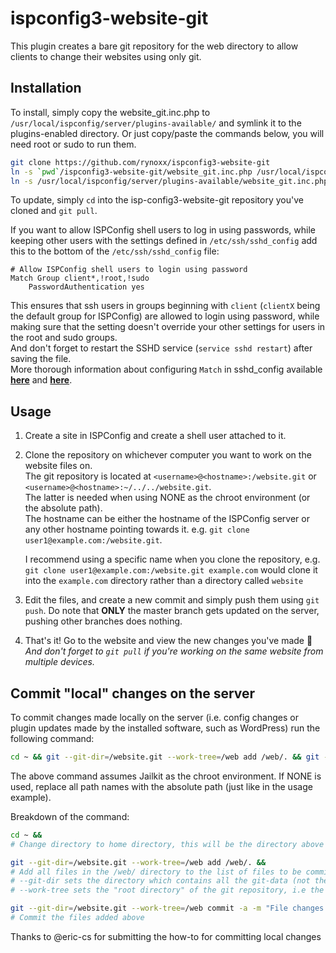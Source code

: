 # ispconfig3-website-git #
This plugin creates a bare git repository for the web directory to allow clients to change their websites using only git.

## Installation ##
To install, simply copy the website_git.inc.php to `/usr/local/ispconfig/server/plugins-available/` and symlink it to the plugins-enabled directory. Or just copy/paste the commands below, you will need root or sudo to run them.
```bash
git clone https://github.com/rynoxx/ispconfig3-website-git
ln -s `pwd`/ispconfig3-website-git/website_git.inc.php /usr/local/ispconfig/server/plugins-available/
ln -s /usr/local/ispconfig/server/plugins-available/website_git.inc.php /usr/local/ispconfig/server/plugins-enabled/
```

To update, simply `cd` into the isp-config3-website-git repository you've cloned and `git pull`.

If you want to allow ISPConfig shell users to log in using passwords, while keeping other users with the settings defined in `/etc/ssh/sshd_config` add this to the bottom of the `/etc/ssh/sshd_config` file:  
```
# Allow ISPConfig shell users to login using password
Match Group client*,!root,!sudo
	PasswordAuthentication yes
```

This ensures that ssh users in groups beginning with `client` (`clientX` being the default group for ISPConfig) are allowed to login using password, while making sure that the setting doesn't override your other settings for users in the root and sudo groups.  
And don't forget to restart the SSHD service (`service sshd restart`) after saving the file.  
More thorough information about configuring `Match` in sshd_config available [**here**](https://security.stackexchange.com/questions/18036/creating-user-specific-authentication-methods-in-ssh/18038#18038) and [**here**](https://linux.die.net/man/5/sshd_config).

## Usage ##

1. Create a site in ISPConfig and create a shell user attached to it.
2. Clone the repository on whichever computer you want to work on the website files on.  
	The git repository is located at `<username>@<hostname>:/website.git` or `<username>@<hostname>:~/../../website.git`.  
	The latter is needed when using NONE as the chroot environment (or the absolute path).  
	The hostname can be either the hostname of the ISPConfig server or any other hostname pointing towards it. e.g. `git clone user1@example.com:/website.git`.  

	I recommend using a specific name when you clone the repository, e.g. `git clone user1@example.com:/website.git example.com` would clone it into the `example.com` directory rather than a directory called `website`
3. Edit the files, and create a new commit and simply push them using `git push`. Do note that **ONLY** the master branch gets updated on the server, pushing other branches does nothing.
4. That's it! Go to the website and view the new changes you've made :tada:  
	_And don't forget to `git pull` if you're working on the same website from multiple devices._


## Commit "local" changes on the server ##

To commit changes made locally on the server (i.e. config changes or plugin updates made by the installed software, such as WordPress) run the following command:  
```bash
cd ~ && git --git-dir=/website.git --work-tree=/web add /web/. && git --git-dir=/website.git --work-tree=/web commit -a -m "File changes after web update"
```

The above command assumes Jailkit as the chroot environment. If NONE is used, replace all path names with the absolute path (just like in the usage example).

Breakdown of the command:
```bash
cd ~ &&
# Change directory to home directory, this will be the directory above /web

git --git-dir=/website.git --work-tree=/web add /web/. &&
# Add all files in the /web/ directory to the list of files to be committed. (files in .gitignore will not be added)  
# --git-dir sets the directory which contains all the git-data (not the actual website files)  
# --work-tree sets the "root directory" of the git repository, i.e the website files  

git --git-dir=/website.git --work-tree=/web commit -a -m "File changes after web update"
# Commit the files added above
```

Thanks to @eric-cs for submitting the how-to for committing local changes
